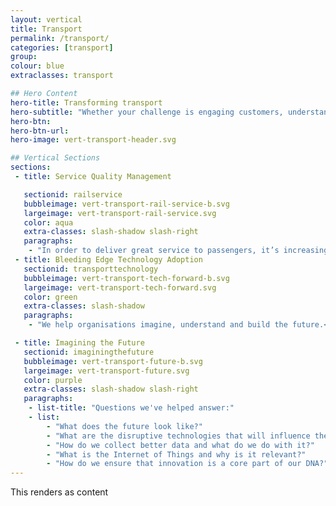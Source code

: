 ```yaml
---
layout: vertical
title: Transport
permalink: /transport/
categories: [transport]
group:
colour: blue
extraclasses: transport

## Hero Content
hero-title: Transforming transport
hero-subtitle: "Whether your challenge is engaging customers, understanding data or maintaining a reputation of world class efficiency - pebble {code} can provide the sustainable culture of innovation that the transport industry needs. We've helped improve:"
hero-btn:
hero-btn-url:
hero-image: vert-transport-header.svg

## Vertical Sections
sections:
 - title: Service Quality Management

   sectionid: railservice
   bubbleimage: vert-transport-rail-service-b.svg
   largeimage: vert-transport-rail-service.svg
   color: aqua
   extra-classes: slash-shadow slash-right
   paragraphs:
    - "In order to deliver great service to passengers, it’s increasingly important for operators to take advantage of advancements in tech that help to more intelligently monitor and report on service quality. <br/><br/>Using cutting edge technology, we built a flexible auditing and reporting platform, accessible anywhere and on any device, to give National Express the ability to continuously track trains and station delivery. Maximising their capacity for efficiency to demonstrate their commitment to delivering great service for customers."
 - title: Bleeding Edge Technology Adoption
   sectionid: transporttechnology
   bubbleimage: vert-transport-tech-forward-b.svg
   largeimage: vert-transport-tech-forward.svg
   color: green
   extra-classes: slash-shadow
   paragraphs:
    - "We help organisations imagine, understand and build the future.<br/><br/>We worked with rail operators to prototype a signal using iBeacon Technology that communicates to cellphones of train riders when there's a delay--instantly providing them with a smarter and convenient repay solution."

 - title: Imagining the Future
   sectionid: imaginingthefuture
   bubbleimage: vert-transport-future-b.svg
   largeimage: vert-transport-future.svg
   color: purple
   extra-classes: slash-shadow slash-right
   paragraphs:
    - list-title: "Questions we've helped answer:"
    - list:
        - "What does the future look like?"
        - "What are the disruptive technologies that will influence the future of travel?"
        - "How do we collect better data and what do we do with it?"
        - "What is the Internet of Things and why is it relevant?"
        - "How do we ensure that innovation is a core part of our DNA?"
---
```


This renders as content
